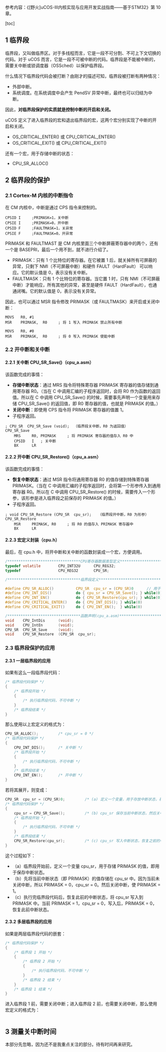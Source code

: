 参考内容：《[野火]uCOS-III内核实现与应用开发实战指南——基于STM32》第 10 章。

[toc]

## 1 临界段

临界段，又叫做临界区。对于多线程而言，它是一段不可分割、不可上下文切换的代码。对于 uCOS 而言，它是一段不可被中断的代码。临界段是不能被中断的，需要关中断或锁调度器（OSSched）以保护临界段。

什么情况下临界段代码会被打断？由刚才的描述可知，临界段被打断有两种情况：
- 外部中断。
- 系统调度。在系统调度中会产生 PendSV 异常中断，最终也可以归结为中断。

因此，**对临界段保护的实质就是控制中断的开启和关闭。**

uCOS 定义了进入临界段的宏和退出临界段的宏，这两个宏分别实现了中断的开启和关闭。
- OS\_CRITICAL\_ENTER() 或 CPU\_CRITICAL\_ENTER()
- OS\_CRITICAL\_EXIT() 或 CPU\_CRITICAL\_EXIT()

还有一个宏，用于存储中断的状态：
- CPU\_SR\_ALLOC()

## 2 临界段的保护
### 2.1 Cortex-M 内核的中断指令

在 CM 内核中，中断是通过 CPS 指令来控制的。
```
CPSID I     ;PRIMASK=1，关中断
CPSIE I     ;PRIMASK=0，开中断
CPSID F     ;FAULTMASK=1，关异常
CPSIE F     ;FAULTMASK=0，开异常
```

PRIMASK 和 FAULTMAST 是 CM 内核里面三个中断屏蔽寄存器中的两个，还有一个是 BASEPRI，最后一个用不到，就不进行介绍了。
- PRIMASK：只有 1 个比特位的寄存器。在它被置 1 后，就关掉所有可屏蔽的异常，只剩下 NMI（不可屏蔽中断）和硬件 FAULT（HardFault） 可以响应。它的默认值是 0，表示没有关中断。
- FAULTMASK：只有 1 个比特位的寄存器。当它置 1 时，只有 NMI（不可屏蔽中断）才能响应，所有其他的异常，甚至是硬件 FAULT（HardFault），也通通闭嘴。它的默认值是 0，表示没有关异常。

因此，也可以通过 MSR 指令修改 PRIMASK（或 FAULTMASK）来开启或关闭中断：
```
MOVS   R0, #1
MSR    PRIMASK,  R0     ; 将 1 写入 PRIMASK 禁止所有中断

MOVS   R0, #0
MSR    PRIMASK,  R0     ; 将 0 写入 PRIMASK 使能中断
```

### 2.2 开中断和关中断
#### 2.2.1 关中断 CPU_SR_Save()（cpu_a.asm）

该函数完成的事情：
- **存储中断状态**：通过 MRS 指令将特殊寄存器 PRIMASK 寄存器的值存储到通用寄存器 R0。（当在 C 中调用汇编的子程序返回时，会将 R0 作为函数的返回值。所以在 C 中调用 CPU\_SR\_Save() 的时候，需要事先声明一个变量用来存储 CPU\_SR\_Save() 的返回值，即 R0 寄存器的值，也就是 PRIMASK 的值。）
- **关闭中断**：即使用 CPS 指令将 PRIMASK 寄存器的值置 1。
- 子程序返回。

```
; CPU_SR  CPU_SR_Save (void);  （临界段关中断，R0 为返回值）
CPU_SR_Save		
	MRS		R0, PRIMASK		; 将 PRIMASK 寄存器的值存入 R0 中
	CPSID 	I	; 关中断
	BX		LR
```

#### 2.2.2 开中断 CPU_SR_Restore()（cpu_a.asm）

该函数完成的事情：
- **恢复中断状态**：通过 MSR 指令将通用寄存器 R0 的值存储到特殊寄存器 PRIMASK。（当在 C 中调用汇编的子程序返回时，会将第一个形参传入到通用寄存器 R0。所以在 C 中调用 CPU\_SR\_Restore() 的时候，需要传入一个形参，该形参是进入临界段之前保存的 PRIMASK 的值。）
- 子程序返回。


```
; void CPU_SR_Restore (CPU_SR  cpu_sr);   （临界段开中断，R0 为形参）
CPU_SR_Restore	
	MSR		PRIMASK, R0		; 将 R0 的值存入 PRIMASK 寄存器中
	BX		LR
```

#### 2.2.3 宏定义封装（cpu.h）

最后，在 cpu.h 中，将开中断和关中断的函数封装成一个宏，方便调用。

```c
/*********************************CPU寄存器数据类型定义*********************************/
typedef volatile 		CPU_INT32U		CPU_REG32;
typedef 				CPU_REG32		CPU_SR;

/*********************************临界段定义*********************************/

#define CPU_SR_ALLOC()			CPU_SR	cpu_sr = (CPU_SR)0      // 用于存放中断状态
#define CPU_INT_DIS()			do { cpu_sr = CPU_SR_Save(); } while(0)     // 关闭中断，存储中断状态
#define CPU_INT_EN()			do { CPU_SR_Restore(cpu_sr); } while(0)     // 恢复中断状态
#define CPU_CRITICAL_ENTER()	do { CPU_INT_DIS(); } while(0)
#define CPU_CRITICAL_EXIT()		do { CPU_INT_EN();  } while(0)

/*********************************函数声明(cpu_a.asm)*********************************/
void 	CPU_IntDis 		(void);
void 	CPU_IntEn		(void);
CPU_SR 	CPU_SR_Save 	(void);
void 	CPU_SR_Restore 	(CPU_SR  cpu_sr);
```

### 2.3 临界段保护的应用
#### 2.3.1 一层临界段的应用

如果有这么一段临界段代码：
```c
/* 临界段代码保护 */
{
    /* 临界段开始 */
    {
        /* 执行临界段代码，不可中断 */
    }
    /* 临界段结束 */
}
```

那么使用以上宏定义的格式为：
```c
CPU_SR_ALLOC();         /* cpu_sr = 0 */
/* 临界段代码保护 */
{
    CPU_INT_DIS();      /* 关中断 */
    /* 临界段开始 */
    {
        /* 执行临界段代码，不可中断 */
    }
    /* 临界段结束 */
    CPU_INT_EN();       /* 开中断 */
}
```

若将其展开，则变成：
```c
CPU_SR	cpu_sr = (CPU_SR)0;         /* (a) 定义一个变量，用于存放中断状态，初始化 cpu_sr = 0 */
/* 临界段代码保护 */
{
    cpu_sr = CPU_SR_Save();         /* (b) cpu_sr 保存当前中断状态，然后关中断 */
    /* 临界段开始 */
    {
        /* 执行临界段代码，不可中断 */
    }
    /* 临界段结束 */
    CPU_SR_Restore(cpu_sr);         /* (c) cpu_sr 写入中断状态，恢复之前的中断状态 */
}
```

这个过程如下：
- （a）临界段开始前，定义一个变量 cpu_sr，用于存储 PRIMASK 的值，即用于保存中断状态。
- （b）先将当前中断状态（即 PRIMASK）的值存储在 cpu\_sr 中。因为当前未关闭中断，所以 PRIMASK = 0，cpu\_sr = 0。然后关闭中断，使 PRIMASK = 1。
- （c）执行完临界段代码后，恢复此前的中断状态，将 cpu\_sr 写入到 PRIMASK 中。当前 PRIMASK = 1，cpu\_sr = 0，写入后，PRIMASK = 0，恢复此前中断状态。

#### 2.3.2 多层临界段的应用

如果是两层临界段代码的嵌套：
```c
/* 临界段代码保护 */
{
    /* 临界段 1 开始 */
    {
        /* 临界段 2 开始 */
        {
            /* 执行临界段代码，不可中断 */
        }
        /* 临界段 2 结束 */
    }
    /* 临界段 1 结束 */
}
```

进入临界段 1 前，需要关闭中断；进入临界段 2 前，也需要关闭中断，那么使用宏定义的格式为：
```c

```

## 3 测量关中断时间

本部分先忽略，因为还不是我重点关注的部分。待有时间再来研究。

